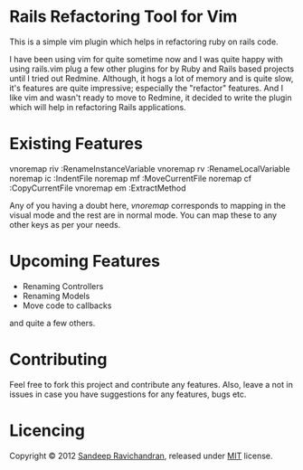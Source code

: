 # Rails Refactoring Tool for Vim


This is a simple vim plugin which helps in refactoring ruby on rails code.

I have been using vim for quite sometime now and I was quite happy with
using rails.vim plug a few other plugins for by Ruby and Rails based
projects until I tried out Redmine. Although, it hogs a lot of memory
and is quite slow, it's features are quite impressive; especially the
"refactor" features. And I like vim and wasn't ready to move to Redmine,
it decided to write the plugin which will help in refactoring Rails
applications.


Existing Features
=================

  vnoremap <leader>riv :RenameInstanceVariable<cr>
  vnoremap <leader>rv  :RenameLocalVariable<cr>
  noremap  <leader>ic  :IndentFile<cr>
  noremap  <leader>mf  :MoveCurrentFile<cr>
  noremap  <leader>cf  :CopyCurrentFile<cr>
  vnoremap <leader>em  :ExtractMethod<cr> 

Any of you having a doubt here, _vnoremap_ corresponds to mapping in the
visual mode and the rest are in normal mode. You can map these to any
other keys as per your needs.


Upcoming Features
=================

* Renaming Controllers
* Renaming Models
* Move code to callbacks

and quite a few others.


Contributing
============

Feel free to fork this project and contribute any features. Also, leave
a not in issues in case you have suggestions for any features, bugs etc.


Licencing
=========

Copyright &copy; 2012 [Sandeep Ravichandran](http://delusionalcode.wordpress.com), released under [MIT](http://github.com/jquery/jquery/blob/master/MIT-LICENSE.txt) license.
